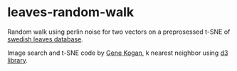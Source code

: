 # leaves-random-walk

Random walk using perlin noise for two vectors on a preprosessed t-SNE of [swedish leaves database](http://www.cvl.isy.liu.se/en/research/datasets/swedish-leaf/).

Image search and t-SNE code by [Gene Kogan](https://ml4a.github.io/), k nearest neighbor using [d3 library](https://bl.ocks.org/armollica/82c136720d31633bc79f1ea121a422e2).
